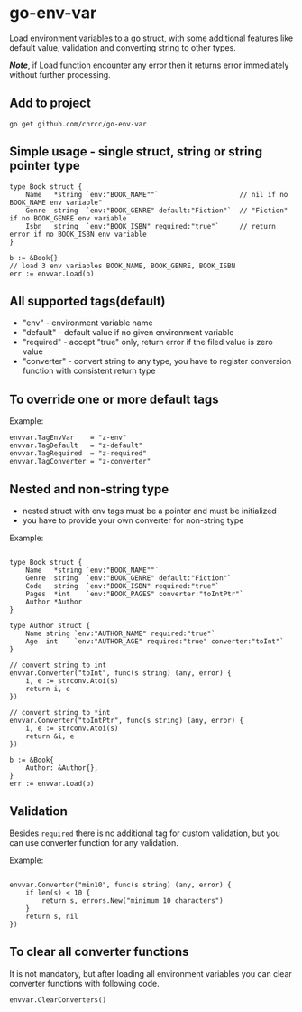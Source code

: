 # go-env-var
Load environment variables to a go struct, with some additional features like default value, validation and
converting string to other types.

***Note***, if Load function encounter any error then it returns error immediately without further processing.

## Add to project
```shell
go get github.com/chrcc/go-env-var
```


## Simple usage - single struct, string or string pointer type
```
type Book struct {
    Name   *string `env:"BOOK_NAME""`                    // nil if no BOOK_NAME env variable"
    Genre  string  `env:"BOOK_GENRE" default:"Fiction"`  // "Fiction" if no BOOK_GENRE env variable
    Isbn   string  `env:"BOOK_ISBN" required:"true"`     // return error if no BOOK_ISBN env variable
}

b := &Book{}
// load 3 env variables BOOK_NAME, BOOK_GENRE, BOOK_ISBN
err := envvar.Load(b)

```

## All supported tags(default)
- "env" - environment variable name
- "default" - default value if no given environment variable
- "required" - accept "true" only, return error if the filed value is zero value
- "converter" - convert string to any type, you have to register conversion function with consistent return type


## To override one or more default tags

Example:
```
envvar.TagEnvVar    = "z-env"
envvar.TagDefault   = "z-default"
envvar.TagRequired  = "z-required"
envvar.TagConverter = "z-converter"
```

## Nested and non-string type
- nested struct with env tags must be a pointer and must be initialized
- you have to provide your own converter for non-string type

Example:
```

type Book struct {
    Name   *string `env:"BOOK_NAME""`
    Genre  string  `env:"BOOK_GENRE" default:"Fiction"`
    Code   string  `env:"BOOK_ISBN" required:"true"`
    Pages  *int    `env:"BOOK_PAGES" converter:"toIntPtr"`
    Author *Author
}

type Author struct {
    Name string `env:"AUTHOR_NAME" required:"true"`
    Age  int    `env:"AUTHOR_AGE" required:"true" converter:"toInt"`
}

// convert string to int
envvar.Converter("toInt", func(s string) (any, error) {
    i, e := strconv.Atoi(s)
    return i, e
})

// convert string to *int
envvar.Converter("toIntPtr", func(s string) (any, error) {
    i, e := strconv.Atoi(s)
    return &i, e
})

b := &Book{
    Author: &Author{},
}
err := envvar.Load(b)

```

## Validation
Besides `required` there is no additional tag for custom validation, but you can use converter function for
any validation.

Example:
```

envvar.Converter("min10", func(s string) (any, error) {
    if len(s) < 10 {
        return s, errors.New("minimum 10 characters")
    }
    return s, nil
})

```

## To clear all converter functions
It is not mandatory, but after loading all environment variables you can clear converter functions with following code.
```
envvar.ClearConverters()

```
